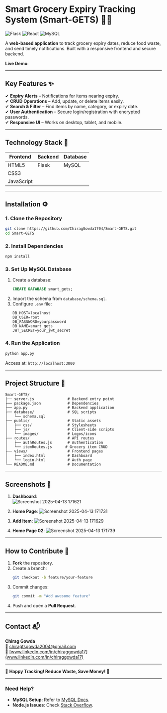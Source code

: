 # **Smart Grocery Expiry Tracking System (Smart-GETS)** 🛒⏰   
![Flask](https://img.shields.io/badge/Flask-2.3-blue)
![React](https://img.shields.io/badge/React-18.2-blue)
![MySQL](https://img.shields.io/badge/MySQL-8.0-blue)   

A **web-based application** to track grocery expiry dates, reduce food waste, and send timely notifications. Built with a responsive frontend and secure backend.  

**Live Demo**:  

---

## **Key Features** ✨  
✔ **Expiry Alerts** – Notifications for items nearing expiry.  
✔ **CRUD Operations** – Add, update, or delete items easily.  
✔ **Search & Filter** – Find items by name, category, or expiry date.  
✔ **User Authentication** – Secure login/registration with encrypted passwords.  
✔ **Responsive UI** – Works on desktop, tablet, and mobile.  

---

## **Technology Stack** 🧰  
| **Frontend** | **Backend**| **Database**|  
|--------------|------------|-------------|  
| HTML5        |  Flask     | MySQL       |  
| CSS3         |            |             |
| JavaScript   |            |             |  

---

## **Installation** ⚙️  

### **1. Clone the Repository**  
```bash
git clone https://github.com/ChiragGowda1704/Smart-GETS.git
cd Smart-GETS
```

### **2. Install Dependencies**  
```bash
npm install
```

### **3. Set Up MySQL Database**  
1. Create a database:  
   ```sql
   CREATE DATABASE smart_gets;
   ```  
2. Import the schema from `database/schema.sql`.  
3. Configure `.env` file:  
   ```env
   DB_HOST=localhost
   DB_USER=root
   DB_PASSWORD=yourpassword
   DB_NAME=smart_gets
   JWT_SECRET=your_jwt_secret
   ```

### **4. Run the Application**  
```bash
python app.py
```
Access at: `http://localhost:3000`  

---

## **Project Structure** 📂  
```plaintext
Smart-GETS/
├── server.js               # Backend entry point
├── package.json            # Dependencies
├── app.py                  # Backend application
├── database/               # SQL scripts
│   └── schema.sql           
├── public/                 # Static assets
│   ├── css/                # Stylesheets
│   ├── js/                 # Client-side scripts
│   └── images/             # Logos/icons
├── routes/                 # API routes
│   ├── authRoutes.js       # Authentication
│   └── itemRoutes.js      # Grocery item CRUD
├── views/                  # Frontend pages
│   ├── index.html          # Dashboard
│   └── login.html          # Auth page
└── README.md               # Documentation
```

---

## **Screenshots** 📸    
1. **Dashboard**:  
   ![Screenshot 2025-04-13 171621](https://github.com/user-attachments/assets/e2f61bb7-3435-444c-8f2d-7d07b0244a33)
  
2. **Home Page**:
   ![Screenshot 2025-04-13 171731](https://github.com/user-attachments/assets/f08b5d81-baa4-4655-ab0c-d96077a03598)

3. **Add Item**:
   ![Screenshot 2025-04-13 171629](https://github.com/user-attachments/assets/b7682ad5-9420-4579-bf64-5a767a73816a)

4. **Home Page 02**:
   ![Screenshot 2025-04-13 171739](https://github.com/user-attachments/assets/8b548778-5b4b-42c9-96cb-32d2a0649509)




---

## **How to Contribute** 🤝  
1. **Fork** the repository.  
2. Create a branch:  
   ```bash
   git checkout -b feature/your-feature
   ```  
3. Commit changes:  
   ```bash
   git commit -m "Add awesome feature"
   ```  
4. Push and open a **Pull Request**.  

---



## **Contact** 📬  
**Chirag Gowda**  
📧 [chiragtsgowda2004@gmail.com](mailto:chiragtsgowda2004@gmail.com)  
🔗 [www.linkedin.com/in/chiraggowda17](www.linkedin.com/in/chiraggowda17)  

---

🚀 **Happy Tracking! Reduce Waste, Save Money!** 🚀  

---

### **Need Help?**  
- **MySQL Setup**: Refer to [MySQL Docs](https://dev.mysql.com/doc/).  
- **Node.js Issues**: Check [Stack Overflow](https://stackoverflow.com/).  
